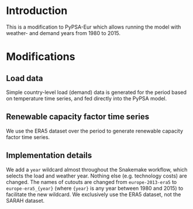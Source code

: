 # Introduction

This is a modification to PyPSA-Eur which allows running the model with weather- and demand years from 1980 to 2015.

# Modifications

## Load data

Simple country-level load (demand) data is generated for the period based on temperature time series, and fed directly into the PyPSA model.

## Renewable capacity factor time series

We use the ERA5 dataset over the period to generate renewable capacity factor time series.

## Implementation details

We add a `year` wildcard almost throughout the Snakemake workflow, which selects the load and weather year. Nothing else (e.g. technology costs) are changed. The names of cutouts are changed from `europe-2013-era5` to `europe-era5_{year}` (where `{year}` is any year between 1980 and 2015) to facilitate the new wildcard. We exclusively use the ERA5 dataset, not the SARAH dataset.
